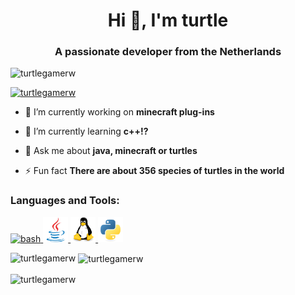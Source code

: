 <h1 align="center">Hi 👋, I'm turtle</h1>
<h3 align="center">A passionate developer from the Netherlands</h3>

<p align="left"> <img src="https://komarev.com/ghpvc/?username=turtlegamerw&label=Profile%20views&color=0e75b6&style=flat" alt="turtlegamerw" /> </p>

<p align="left"> <a href="https://github.com/ryo-ma/github-profile-trophy"><img src="https://github-profile-trophy.vercel.app/?username=turtlegamerw" alt="turtlegamerw" /></a> </p>

- 🔭 I’m currently working on **minecraft plug-ins**

- 🌱 I’m currently learning **c++!?**

- 💬 Ask me about **java, minecraft or turtles**

- ⚡ Fun fact **There are about 356 species of turtles in the world**


<p align="left">
</p>

<h3 align="left">Languages and Tools:</h3>
<p align="left"> <a href="https://www.gnu.org/software/bash/" target="_blank" rel="noreferrer"> <img src="https://www.vectorlogo.zone/logos/gnu_bash/gnu_bash-icon.svg" alt="bash" width="40" height="40"/> </a> <a href="https://www.java.com" target="_blank" rel="noreferrer"> <img src="https://raw.githubusercontent.com/devicons/devicon/master/icons/java/java-original.svg" alt="java" width="40" height="40"/> </a> <a href="https://www.linux.org/" target="_blank" rel="noreferrer"> <img src="https://raw.githubusercontent.com/devicons/devicon/master/icons/linux/linux-original.svg" alt="linux" width="40" height="40"/> </a> <a href="https://www.python.org" target="_blank" rel="noreferrer"> <img src="https://raw.githubusercontent.com/devicons/devicon/master/icons/python/python-original.svg" alt="python" width="40" height="40"/> </a> </p>

<p><img align="left" src="https://github-readme-stats.vercel.app/api/top-langs?username=turtlegamerw&show_icons=true&locale=en&layout=compact" alt="turtlegamerw" /></p>

<p>&nbsp;<img align="center" src="https://github-readme-stats.vercel.app/api?username=turtlegamerw&show_icons=true&locale=en" alt="turtlegamerw" /></p>

<p><img align="center" src="https://github-readme-streak-stats.herokuapp.com/?user=turtlegamerw&" alt="turtlegamerw" /></p>


